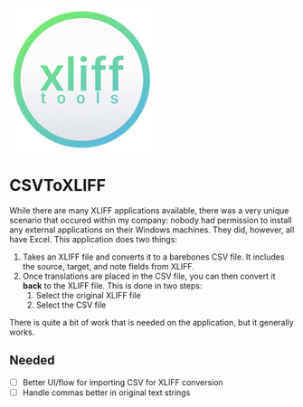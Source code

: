 ![Logo](https://github.com/macandyp/CSVToXLIFF/blob/master/CSVToXLIFF/Assets.xcassets/AppIcon.appiconset/Icon_128x128%402x.png)
# CSVToXLIFF

While there are many XLIFF applications available, there was a very unique scenario that occured within my company: nobody had permission to install any external applications on their Windows machines. They did, however, all have Excel. This application does two things:

1. Takes an XLIFF file and converts it to a barebones CSV file. It includes the source, target, and note fields from XLIFF.
2. Once translations are placed in the CSV file, you can then convert it **back** to the XLIFF file. This is done in two steps: 
    1. Select the original XLIFF file
    2. Select the CSV file

There is quite a bit of work that is needed on the application, but it generally works.

## Needed
- [ ] Better UI/flow for importing CSV for XLIFF conversion
- [ ] Handle commas better in original text strings